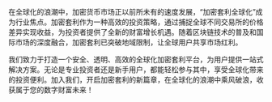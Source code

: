 在全球化的浪潮中，加密货币市场正以前所未有的速度发展，“加密套利全球化”成为行业焦点。加密套利作为一种高效的投资策略，通过捕捉全球不同交易所的价格差异实现收益，为投资者提供了全新的财富增长机遇。随着区块链技术的普及和国际市场的深度融合，加密套利已突破地域限制，让全球用户共享市场红利。

我们致力于打造一个安全、透明、高效的全球化加密套利平台，为用户提供一站式解决方案。无论是专业投资者还是新手用户，都能轻松参与其中，享受全球化带来的投资便利。加入我们，开启加密套利的新篇章，在全球化的浪潮中乘风破浪，收获属于您的数字财富未来！